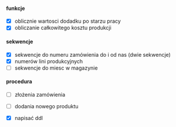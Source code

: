#### funkcje 
 - [x] oblicznie wartosci dodadku po starzu pracy 
 - [x] obliczanie całkowitego kosztu produkcji 

#### sekwencje
 - [x] sekwencje do numeru zamówienia do i od nas (dwie sekwencje) 
 - [x] numerów lini produkcyjnych 
 - [ ] sekwencje do miesc w magazynie 

#### procedura 
 - [ ] złożenia zamówienia
 - [ ] dodania nowego produktu 


 - [x] napisać ddl 
